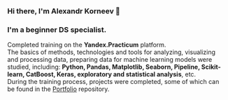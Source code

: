 ### Hi there, I'm Alexandr Korneev 👋

### I'm a beginner DS specialist.
Completed training on the **Yandex.Practicum** platform.  
The basics of methods, technologies and tools for analyzing, visualizing and processing data, preparing data for machine learning models were studied, including: **Python, Pandas, Matplotlib, Seaborn, Pipeline, Scikit-learn, CatBoost, Keras, exploratory and statistical analysis**, etc.  
During the training process, projects were completed, some of which can be found in the [Portfolio](https://github.com/KorAl23/Portfolio) repository.

<!--
**KorAl23/KorAl23** is a ✨ _special_ ✨ repository because its `README.md` (this file) appears on your GitHub profile.

Here are some ideas to get you started:

- 🔭 I’m currently working on ...
- 🌱 I’m currently learning ...
- 👯 I’m looking to collaborate on ...
- 🤔 I’m looking for help with ...
- 💬 Ask me about ...
- 📫 How to reach me: ...
- 😄 Pronouns: ...
- ⚡ Fun fact: ...
-->
